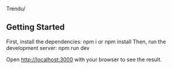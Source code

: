 Trendu/

## Getting Started
First, install the dependencies: 
npm i
or
npm install
Then, run the development server:
npm run dev


Open [http://localhost:3000](http://localhost:3000) with your browser to see the result.
